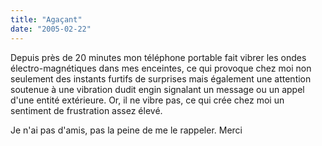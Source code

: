 ```yaml
---
title: "Agaçant"
date: "2005-02-22"
---
```


Depuis près de 20 minutes mon téléphone portable fait vibrer les ondes électro-magnétiques dans mes enceintes, ce qui provoque chez moi non seulement des instants furtifs de surprises mais également une attention soutenue à une vibration dudit engin signalant un message ou un appel d'une entité extérieure. Or, il ne vibre pas, ce qui crée chez moi un sentiment de frustration assez élevé.

Je n'ai pas d'amis, pas la peine de me le rappeler. Merci
